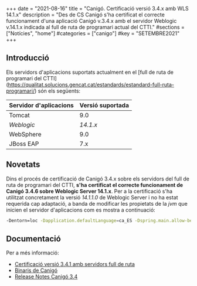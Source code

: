 +++
date        = "2021-08-16"
title       = "Canigó. Certificació versió 3.4.x amb WLS 14.1.x"
description = "Des de CS Canigó s'ha certificat el correcte funcionament d'una aplicació Canigó v.3.4.x amb el servidor Weblogic v.14.1.x indicada al full de ruta de programari actual del CTTI."
#sections    = ["Notícies", "home"]
#categories  = ["canigo"]
#key         = "SETEMBRE2021"
+++


## Introducció

Els servidors d'aplicacions suportats actualment en el [full de ruta de programari del CTTI]
(https://qualitat.solucions.gencat.cat/estandards/estandard-full-ruta-programari/) són els següents:

| Servidor d'aplicacions | Versió suportada |
|--------------------------------- |--------------------------------- |
|  Tomcat | 9.0 |
|  _Weblogic_ | _14.1.x_ |
|  WebSphere | 9.0 |
|  JBoss EAP | 7.x |

## Novetats

Dins el procés de certificació de Canigó 3.4.x sobre els servidors del full de ruta de programari del CTTI,
**s'ha certificat el correcte funcionament de Canigó 3.4.6 sobre Weblogic Server 14.1.x**.
Per a la certificació s'ha utilitzat concretament la versió _14.1.1.0_ de Weblogic Server i no ha estat
requerida cap adaptació, a banda de modificar les propietats de la _jvm_ que inicien el servidor d'aplicacions
com es mostra a continuació:

```sh
-Dentorn=loc -Dapplication.defaultLanguage=ca_ES -Dspring.main.allow-bean-definition-overriding=true
```

## Documentació

Per a més informació:

- [Certificació versió 3.4.1 amb servidors full de ruta](/noticies/2019-09-27-Certificacio_Canigo_3_4_1_servidors_full_ruta/)
- [Binaris de Canigó](/canigo/download/)
- [Release Notes Canigó 3.4](/canigo-download-related/release-notes-canigo-34/)